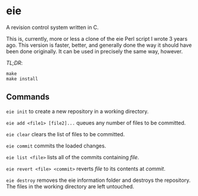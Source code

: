 # eie

A revision control system written in C.

This is, currently, more or less a clone of the eie Perl script I wrote 3 years ago. This version is faster, better, and generally done the way it should have been done originally. It can be used in precisely the same way, however.

*TL;DR*: 

```
make
make install
```

## Commands

`eie init` to create a new repository in a working directory.

`eie add <file1> [file2]...` queues any number of files to be committed.

`eie clear` clears the list of files to be committed.

`eie commit` commits the loaded changes.

`eie list <file>` lists all of the commits containing _file_.

`eie revert <file> <commit>` reverts _file_ to its contents at _commit_.

`eie destroy` removes the eie information folder and destroys the repository. The files in the working directory are left untouched.
